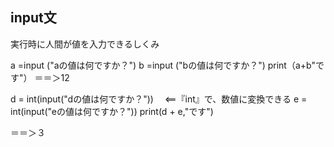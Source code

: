 ## input文

実行時に人間が値を入力できるしくみ

a =input ("aの値は何ですか？")
b =input ("bの値は何ですか？")
print（a+b"です"）
＝＝＞12


d = int(input("dの値は何ですか？"))  　<==『int』で、数値に変換できる
e = int(input("eの値は何ですか？"))
print(d + e,"です")

＝＝＞３
